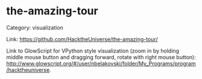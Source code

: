the-amazing-tour
================
Category: visualization

Link: https://github.com/HacktheUniverse/the-amazing-tour/

Link to GlowScript for VPython style visualization (zoom in by holding middle mouse button and dragging forward, rotate with right mouse button): http://www.glowscript.org/#/user/nbelakovski/folder/My_Programs/program/hacktheuniverse.
